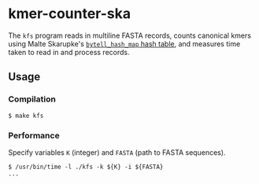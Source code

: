 # kmer-counter-ska

The `kfs` program reads in multiline FASTA records, counts canonical kmers using Malte Skarupke's [`bytell_hash_map` hash table](https://probablydance.com/2018/05/28/a-new-fast-hash-table-in-response-to-googles-new-fast-hash-table/), and measures time taken to read in and process records.

## Usage

### Compilation

```
$ make kfs
```

### Performance

Specify variables `K` (integer) and `FASTA` (path to FASTA sequences).

```
$ /usr/bin/time -l ./kfs -k ${K} -i ${FASTA}
...
```
